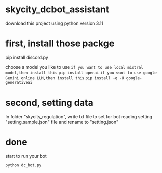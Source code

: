 # skycity_dcbot_assistant
download this project
using python version 3.11

# first, install those packge
pip install discord.py

choose a model you like to use
`if you want to use local mistral model,then install this`
```pip install openai```
`if you want to use google Gemini online LLM,then install this`
```pip install -q -U google-generativeai```

# second, setting data
In folder "skycity_regulation", write txt file to set for bot reading
setting "setting.sample.json" file and rename to "setting.json"

# done 
start to run your bot
```
python dc_bot.py
```
